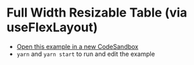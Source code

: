 # Full Width Resizable Table (via useFlexLayout)

- [Open this example in a new CodeSandbox](https://codesandbox.io/s/github/tannerlinsley/react-table/tree/master/examples/full-width-resizable-table)
- `yarn` and `yarn start` to run and edit the example
